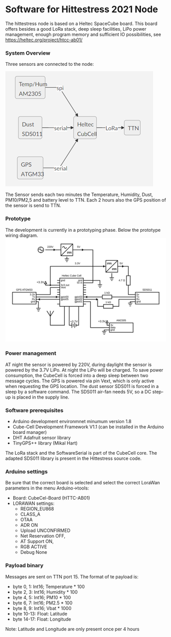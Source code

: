 # Software for Hittestress 2021 Node

The hittestress node is based on a Heltec SpaceCube board. This board offers besides a good LoRa stack, deep sleep facilities, LiPo power management, enough program memory and sufficient IO possibilities, see https://heltec.org/project/htcc-ab01/

### System Overview
Three sensors are connected to the node:

![link](./overview.png)

The Sensor sends each two minutes the Temperature, Humidity, Dust, PM10/PM2,5 and battery level to TTN. Each 2 hours also the GPS position of the sensor is send to TTN.

### Prototype
The development is currently in a prototyping phase. 
Below the prototype wiring diagram. 
![link](./prototype-sensor.svg)

### Power management
AT night the sensor is powered by 220V, during daylight the sensor is powered by the 3.7V LiPo. At night the LiPo will be charged.
To save power consumption, the CubeCell is forced into a deep sleep between two message cycles.  The GPS is powered via pin Vext, which is only active when requesting the GPS location.  The dust sensor SDS011 is forced in a sleep by a software command. The SDS011 air-fan needs 5V, so a DC step-up is placed in the supply line.

### Software prerequisites
- Arduino development environmnet minumum version 1.8
- Cube-Cell Development Framework V1.1 (can be installed in the Arduino board manager)
- DHT Adafruit sensor library
- TinyGPS++ library  (Mikal Hart)

The LoRa stack and the SoftwareSerial is part of the CubeCell core. The adapted SDS011 library is present in the Hittestress source code.

### Arduino settings
Be sure that the correct board is selected and select the correct LoraWan parameters in the menu Arduino->tools:
- Board: CubeCel-Board (HTTC-AB01)
- LORAWAN settings: 
  - REGION_EU868
  - CLASS_A
  - OTAA
  - ADR ON
  - Upload UNCONFIRMED
  - Net Reservation OFF,
  - AT Support ON,
  - RGB ACTIVE
  - Debug None

### Payload binary 
Messages are sent on TTN port 15. The format of te payload is:
- byte 0, 1:  Int16; Temperature * 100
- byte 2, 3: Int16; Humidity * 100
- byte 4, 5: Int16; PM10 * 100
- byte 6, 7: Int16; PM2.5 * 100
- byte 8, 9: Int16; Vbat * 1000
- byte 10-13: Float: Latitude
- byte 14-17: Float: Longitude 

Note: Latitude and Longitude are only present once per 4 hours

